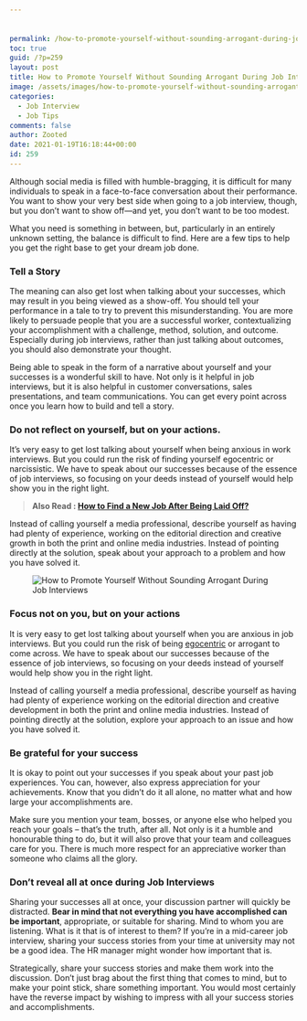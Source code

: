 ```yaml
---


permalink: /how-to-promote-yourself-without-sounding-arrogant-during-job-interviews/
toc: true
guid: /?p=259
layout: post
title: How to Promote Yourself Without Sounding Arrogant During Job Interviews
image: /assets/images/how-to-promote-yourself-without-sounding-arrogant-during-job-interviews.jpg
categories:
  - Job Interview
  - Job Tips
comments: false
author: Zooted
date: 2021-01-19T16:18:44+00:00
id: 259
---
```

Although social media is filled with humble-bragging, it is difficult for many individuals to speak in a face-to-face conversation about their performance. You want to show your very best side when going to a job interview, though, but you don&#8217;t want to show off—and yet, you don&#8217;t want to be too modest.

What you need is something in between, but, particularly in an entirely unknown setting, the balance is difficult to find. Here are a few tips to help you get the right base to get your dream job done.

### Tell a Story

The meaning can also get lost when talking about your successes, which may result in you being viewed as a show-off. You should tell your performance in a tale to try to prevent this misunderstanding. You are more likely to persuade people that you are a successful worker, contextualizing your accomplishment with a challenge, method, solution, and outcome. Especially during job interviews, rather than just talking about outcomes, you should also demonstrate your thought.

Being able to speak in the form of a narrative about yourself and your successes is a wonderful skill to have. Not only is it helpful in job interviews, but it is also helpful in customer conversations, sales presentations, and team communications. You can get every point across once you learn how to build and tell a story.

### Do not reflect on yourself, but on your actions.

It&#8217;s very easy to get lost talking about yourself when being anxious in work interviews. But you could run the risk of finding yourself egocentric or narcissistic. We have to speak about our successes because of the essence of job interviews, so focusing on your deeds instead of yourself would help show you in the right light.

<blockquote class="wp-block-quote">
  <p>
    <strong>Also Read : <a href="/how-to-find-a-new-job-after-being-laid-off/">How to Find a New Job After Being Laid Off?</a></strong>
  </p>
</blockquote>

Instead of calling yourself a media professional, describe yourself as having had plenty of experience, working on the editorial direction and creative growth in both the print and online media industries. Instead of pointing directly at the solution, speak about your approach to a problem and how you have solved it.

<div class="wp-block-image">
  <figure class="aligncenter size-large"><img loading="lazy" width="625" height="452" src="/wp-content/uploads/2021/01/job-interview.jpg" alt="How to Promote Yourself Without Sounding Arrogant During Job Interviews" class="wp-image-260" srcset="/wp-content/uploads/2021/01/job-interview.jpg 625w, /wp-content/uploads/2021/01/job-interview-300x217.jpg 300w" sizes="(max-width: 625px) 100vw, 625px" /></figure>
</div>

### Focus not on you, but on your actions

It is very easy to get lost talking about yourself when you are anxious in job interviews. But you could run the risk of being [egocentric](https://www.google.com/search?q=egocentric) or arrogant to come across. We have to speak about our successes because of the essence of job interviews, so focusing on your deeds instead of yourself would help show you in the right light.

Instead of calling yourself a media professional, describe yourself as having had plenty of experience working on the editorial direction and creative development in both the print and online media industries. Instead of pointing directly at the solution, explore your approach to an issue and how you have solved it.

### Be grateful for your success

It is okay to point out your successes if you speak about your past job experiences. You can, however, also express appreciation for your achievements. Know that you didn&#8217;t do it all alone, no matter what and how large your accomplishments are.

Make sure you mention your team, bosses, or anyone else who helped you reach your goals &#8211; that&#8217;s the truth, after all. Not only is it a humble and honourable thing to do, but it will also prove that your team and colleagues care for you. There is much more respect for an appreciative worker than someone who claims all the glory.

### Don&#8217;t reveal all at once during Job Interviews

Sharing your successes all at once, your discussion partner will quickly be distracted. **Bear in mind that not everything you have accomplished can be important**, appropriate, or suitable for sharing. Mind to whom you are listening. What is it that is of interest to them? If you&#8217;re in a mid-career job interview, sharing your success stories from your time at university may not be a good idea. The HR manager might wonder how important that is.

Strategically, share your success stories and make them work into the discussion. Don&#8217;t just brag about the first thing that comes to mind, but to make your point stick, share something important. You would most certainly have the reverse impact by wishing to impress with all your success stories and accomplishments.
